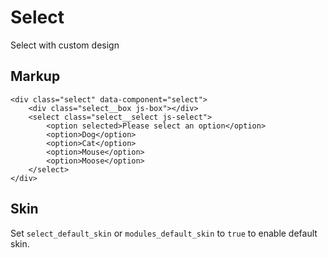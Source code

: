 # Select

Select with custom design


## Markup

	<div class="select" data-component="select">
		<div class="select__box js-box"></div>
		<select class="select__select js-select">
			<option selected>Please select an option</option>
			<option>Dog</option>
			<option>Cat</option>
			<option>Mouse</option>
			<option>Moose</option>
		</select>
	</div>


## Skin

Set `select_default_skin` or `modules_default_skin` to `true` to enable default skin.
